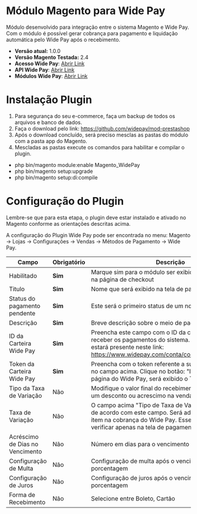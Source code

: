 #  Módulo Magento para Wide Pay
Módulo desenvolvido para integração entre o sistema Magento e Wide Pay. Com o módulo é possível gerar cobrança para pagamento e liquidação automática pelo Wide Pay após o recebimento.

* **Versão atual:** 1.0.0
* **Versão Magento Testada:** 2.4
* **Acesso Wide Pay**: [Abrir Link](https://www.widepay.com/acessar)
* **API Wide Pay**: [Abrir Link](https://widepay.github.io/api/index.html)
* **Módulos Wide Pay**: [Abrir Link](https://widepay.github.io/api/modulos.html)

# Instalação Plugin

1. Para segurança do seu e-commerce, faça um backup de todos os arquivos e banco de dados.
2. Faça o download pelo link: https://github.com/widepay/mod-prestashop
2. Após o download concluído, será preciso mesclas as pastas do módulo com a pasta app do Magento.
3. Mescladas as pastas execute os comandos para habilitar e compilar o plugin.
 - php bin/magento module:enable Magento_WidePay
 - php bin/magento setup:upgrade
 - php bin/magento setup:di:compile

# Configuração do Plugin
Lembre-se que para esta etapa, o plugin deve estar instalado e ativado no Magento conforme as orientações descritas acima.

A configuração do Plugin Wide Pay pode ser encontrada no menu: Magento -> Lojas -> Configurações -> Vendas -> Métodos de Pagamento -> Wide Pay.


|Campo|Obrigatório|Descrição|
|--- |--- |--- |
|Habilitado |**Sim** |Marque sim para o módulo ser exibido para o seu cliente na página de checkout|
|Titulo|**Sim**|Nome que será exibido na tela de pagamento|]
|Status do pagamento pendente|**Sim**|Este será o primeiro status de um novo pedido|]
|Descrição |**Sim**|Breve descrição sobre o meio de pagamento|]
|ID da Carteira Wide Pay |**Sim** |Preencha este campo com o ID da carteira que deseja receber os pagamentos do sistema. O ID de sua carteira estará presente neste link: https://www.widepay.com/conta/configuracoes/carteiras|
|Token da Carteira Wide Pay|**Sim**|Preencha com o token referente a sua carteira escolhida no campo acima. Clique no botão: "Integrações" na página do Wide Pay, será exibido o Token|
|Tipo da Taxa de Variação|Não|Modifique o valor final do recebimento. Configure aqui um desconto ou acrescimo na venda.|
|Taxa de Variação|Não|O campo acima "Tipo de Taxa de Variação" será aplicado de acordo com este campo. Será adicionado um novo item na cobrança do Wide Pay. Esse item será possível verificar apenas na tela de pagamento do Wide Pay.|
|Acréscimo de Dias no Vencimento|Não|Número em dias para o vencimento do Boleto.|
|Configuração de Multa|Não|Configuração de multa após o vencimento. Valor em porcentagem|
|Configuração de Juros|Não|Configuração de juros após o vencimento. Valor em porcentagem|
|Forma de Recebimento|Não|Selecione entre Boleto, Cartão|
